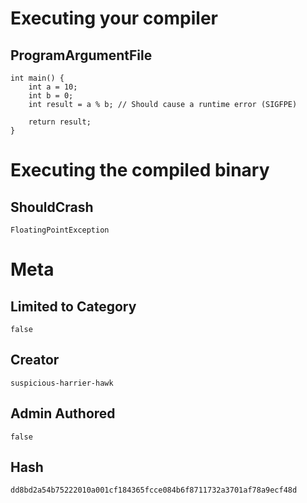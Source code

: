 # Executing your compiler

## ProgramArgumentFile

```
int main() {
    int a = 10;
    int b = 0;
    int result = a % b; // Should cause a runtime error (SIGFPE)
    
    return result;
}

```

# Executing the compiled binary

## ShouldCrash

```
FloatingPointException
```

# Meta

## Limited to Category

```
false
```

## Creator

```
suspicious-harrier-hawk
```

## Admin Authored

```
false
```

## Hash

```
dd8bd2a54b75222010a001cf184365fcce084b6f8711732a3701af78a9ecf48d
```
